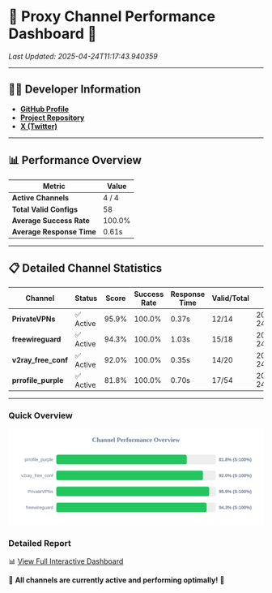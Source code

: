 # 🌟 Proxy Channel Performance Dashboard 🌟

_Last Updated: 2025-04-24T11:17:43.940359_

---

## 👩‍💻 Developer Information

- **[GitHub Profile](https://github.com/4n0nymou3)**  
- **[Project Repository](https://github.com/4n0nymou3/multi-proxy-config-fetcher)**  
- **[X (Twitter)](https://x.com/4n0nymou3)**  

---

## 📊 Performance Overview

| Metric                | Value       |
|-----------------------|-------------|
| **Active Channels**   | 4 / 4       |
| **Total Valid Configs** | 58          |
| **Average Success Rate** | 100.0%      |
| **Average Response Time** | 0.61s       |

---

## 📋 Detailed Channel Statistics

| Channel          | Status     | Score  | Success Rate | Response Time | Valid/Total | Last Success               |
|------------------|------------|--------|--------------|---------------|-------------|----------------------------|
| **PrivateVPNs**  | ✅ Active  | 95.9%  | 100.0% | 0.37s         | 12/14       | 2025-04-24T11:17:42.885028 |
| **freewireguard**  | ✅ Active  | 94.3%  | 100.0% | 1.03s         | 15/18       | 2025-04-24T11:17:43.938502 |
| **v2ray_free_conf**  | ✅ Active  | 92.0%  | 100.0% | 0.35s         | 14/20       | 2025-04-24T11:17:42.479013 |
| **prrofile_purple**  | ✅ Active  | 81.8%  | 100.0% | 0.70s         | 17/54       | 2025-04-24T11:17:42.098600 |

---

### Quick Overview
<div align="center">
  <a href="https://raw.githubusercontent.com/nullluser/NullRepo/refs/heads/main/assets/channel_stats_chart.svg">
    <img src="https://raw.githubusercontent.com/nullluser/NullRepo/refs/heads/main/assets/channel_stats_chart.svg" alt="Source Performance Statistics" width="800">
  </a>
</div>

### Detailed Report
📊 [View Full Interactive Dashboard](https://htmlpreview.github.io/?https://github.com/nullluser/NullRepo/blob/main/assets/performance_report.html)

🎉 **All channels are currently active and performing optimally!** 🎉
